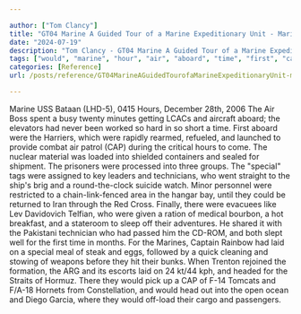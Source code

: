 ```yaml
---

author: ["Tom Clancy"]
title: "GT04 Marine A Guided Tour of a Marine Expeditionary Unit - Marine_split_191.html"
date: "2024-07-19"
description: "Tom Clancy - GT04 Marine A Guided Tour of a Marine Expeditionary Unit"
tags: ["would", "marine", "hour", "air", "aboard", "time", "first", "cap", "special", "technician", "laid", "us", "bataan", "december", "bos", "spent", "busy", "twenty", "minute", "getting", "lcacs", "aircraft", "elevator", "never", "worked"]
categories: [Reference]
url: /posts/reference/GT04MarineAGuidedTourofaMarineExpeditionaryUnit-marinesplit191html

---
```



Marine
USS Bataan (LHD-5), 0415 Hours, December 28th, 2006
The Air Boss spent a busy twenty minutes getting LCACs and aircraft aboard; the elevators had never been worked so hard in so short a time. First aboard were the Harriers, which were rapidly rearmed, refueled, and launched to provide combat air patrol (CAP) during the critical hours to come. The nuclear material was loaded into shielded containers and sealed for shipment. The prisoners were processed into three groups. The "special" tags were assigned to key leaders and technicians, who went straight to the ship's brig and a round-the-clock suicide watch. Minor personnel were restricted to a chain-link-fenced area in the hangar bay, until they could be returned to Iran through the Red Cross. Finally, there were evacuees like Lev Davidovich Telfian, who were given a ration of medical bourbon, a hot breakfast, and a stateroom to sleep off their adventures. He shared it with the Pakistani technician who had passed him the CD-ROM, and both slept well for the first time in months. For the Marines, Captain Rainbow had laid on a special meal of steak and eggs, followed by a quick cleaning and stowing of weapons before they hit their bunks. When Trenton rejoined the formation, the ARG and its escorts laid on 24 kt/44 kph, and headed for the Straits of Hormuz. There they would pick up a CAP of F-14 Tomcats and F/A-18 Hornets from Constellation, and would head out into the open ocean and Diego Garcia, where they would off-load their cargo and passengers.
